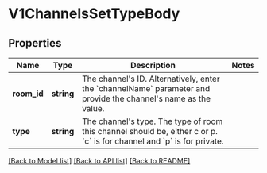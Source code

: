 # V1ChannelsSetTypeBody

## Properties
Name | Type | Description | Notes
------------ | ------------- | ------------- | -------------
**room_id** | **string** | The channel&#x27;s ID. Alternatively, enter the &#x60;channelName&#x60; parameter and provide the channel&#x27;s name as the value. | 
**type** | **string** | The channel&#x27;s type. The type of room this channel should be, either c or p.   &#x60;c&#x60; is for channel and &#x60;p&#x60; is for private. | 

[[Back to Model list]](../../README.md#documentation-for-models) [[Back to API list]](../../README.md#documentation-for-api-endpoints) [[Back to README]](../../README.md)

